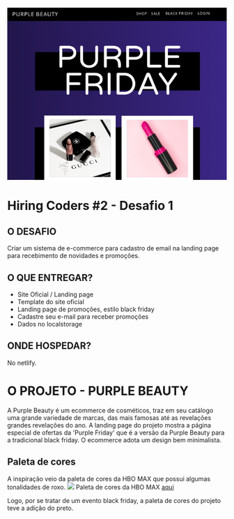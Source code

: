 ![](https://github.com/cabarros3/web_developer/blob/master/img/page.PNG)

# Hiring Coders #2 - Desafio 1
## O DESAFIO
Criar um sistema de e-commerce para cadastro de email na landing page para recebimento de novidades e promoções.
## O QUE ENTREGAR?
 - Site Oficial / Landing page 
 - Template do site oficial 
 - Landing page de promoções, estilo black friday
 - Cadastre seu e-mail para receber promoções 
 - Dados no localstorage
## ONDE HOSPEDAR?
No netlify.

# O PROJETO - PURPLE BEAUTY
A Purple Beauty é um ecommerce de cosméticos, traz em seu catálogo uma grande variedade de marcas, das mais famosas até as revelações grandes revelações do ano. A landing page do projeto mostra a página especial de ofertas da 'Purple Friday' que é a versão da Purple Beauty para a tradicional black friday. O ecommerce adota um design bem minimalista.

## Paleta de cores
A inspiração veio da paleta de cores da HBO MAX que possui algumas tonalidades de roxo.
![](https://t.ctcdn.com.br/OQ3vWFq_ZlRoKSFI1w0iQHEI1BE=/512x288/smart/i381617.jpeg)
Paleta de cores da HBO MAX [aqui](https://coolors.co/e5dbf7-b245fc-4500c0-362ac6-3e7ed7-b245fc-3d4ed1)

Logo, por se tratar de um evento black friday, a paleta de cores do projeto teve a adição do preto.


